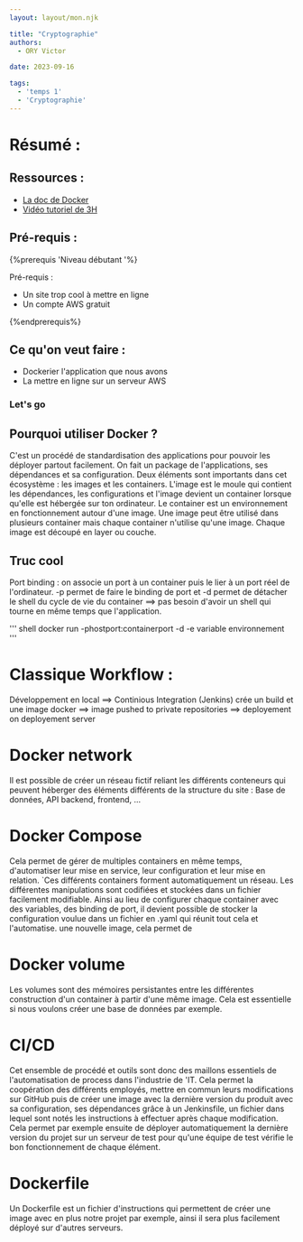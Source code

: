 ```yaml
---
layout: layout/mon.njk

title: "Cryptographie"
authors:
  - ORY Victor

date: 2023-09-16

tags:
  - 'temps 1'
  - 'Cryptographie'
---
```

# Résumé :



## Ressources :

- [La doc de Docker](https://docs.docker.com/)
- [Vidéo tutoriel de 3H](https://www.youtube.com/watch?v=3c-iBn73dDE)


## Pré-requis : 

{%prerequis 'Niveau débutant '%}

Pré-requis :

- Un site trop cool à mettre en ligne
- Un compte AWS gratuit 

 {%endprerequis%}

## Ce qu'on veut faire  :

- Dockerier l'application que nous avons 
- La mettre en ligne sur un serveur AWS 

### Let's go 

## Pourquoi utiliser Docker ? 

C'est un procédé de standardisation des applications pour pouvoir les déployer partout facilement.
On fait un package de l'applications, ses dépendances et sa configuration.
Deux éléments sont importants dans cet écosystème : les images et les containers. 
L'image est le moule qui contient les dépendances, les configurations et l'image devient un container lorsque qu'elle est hébergée sur ton ordinateur.
Le container est un environnement en fonctionnement autour d'une image. 
Une image peut être utilisé dans plusieurs container mais chaque container n'utilise qu'une image.
Chaque image est découpé en layer ou couche.  

## Truc cool 

Port binding : on associe un port à un container puis le lier à un port réel de l'ordinateur. 
-p permet de faire le binding de port et -d permet de détacher le shell du cycle de vie du container ==> pas besoin d'avoir un shell qui tourne en même temps que l'application.

''' shell
docker run -phostport:containerport -d -e variable environnement 
'''

# Classique Workflow : 

Développement en local ==> Continious Integration (Jenkins) crée un build et une image docker ==> image pushed to private repositories ==> deployement on deployement server 

# Docker network 

Il est possible de créer un réseau fictif reliant les différents conteneurs qui peuvent héberger des éléments différents de la structure du site : Base de données, API backend, frontend, ... 

# Docker Compose

Cela permet de gérer de multiples containers en même temps, d'automatiser leur mise en service, leur configuration et leur mise en relation. `Ces différents containers forment automatiquement un réseau. Les différentes manipulations sont codifiées et stockées dans un fichier facilement modifiable.
Ainsi au lieu de configurer chaque container avec des variables, des binding de port, il devient possible de stocker la configuration voulue dans un fichier en .yaml qui réunit tout cela et l'automatise. une nouvelle image, cela permet de 

# Docker volume 

Les volumes sont des mémoires persistantes entre les différentes construction d'un container à partir d'une même image. Cela est essentielle si nous voulons créer une base de données par exemple.

# CI/CD 

Cet ensemble de procédé et outils sont donc des maillons essentiels de l'automatisation de process dans l'industrie de 'IT. Cela permet la coopération des différents employés, mettre en commun leurs modifications sur GitHub puis de créer une image avec la dernière version du produit avec sa configuration, ses dépendances grâce à un Jenkinsfile, un fichier dans lequel sont notés les instructions à effectuer après chaque modification. Cela permet par exemple ensuite de déployer automatiquement la dernière version du projet sur un serveur de test pour qu'une équipe de test vérifie le bon fonctionnement de chaque élément. 

# Dockerfile 

Un Dockerfile est un fichier d'instructions qui permettent de créer une image avec en plus notre projet par exemple, ainsi il sera plus facilement déployé sur d'autres serveurs. 